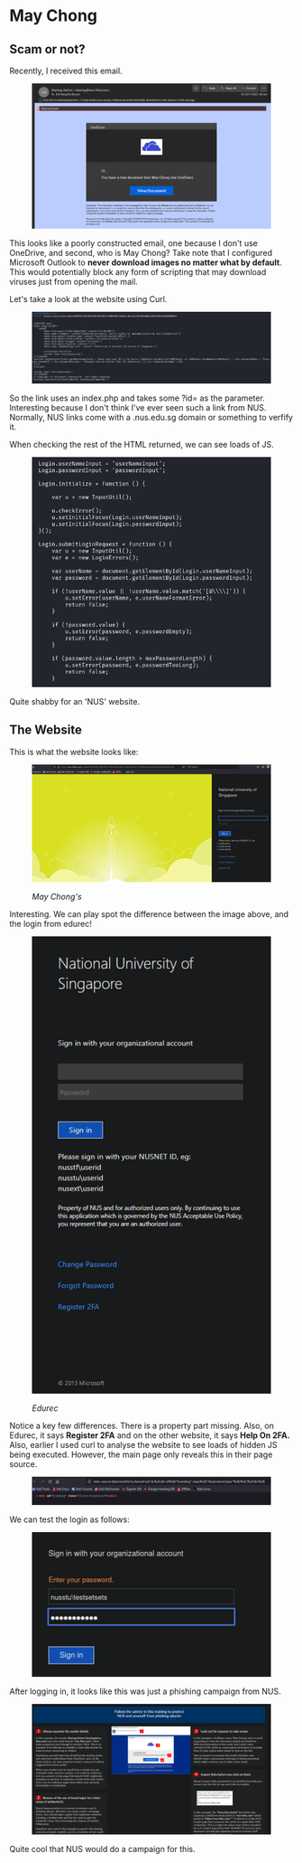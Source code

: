 # May Chong

## Scam or not?

Recently, I received this email.

<figure><img src="../../.gitbook/assets/image (158).png" alt=""><figcaption></figcaption></figure>

This looks like a poorly constructed email, one because I don't use OneDrive, and second, who is May Chong? Take note that I configured Microsoft Outlook to **never download images no matter what by default**. This would potentially block any form of scripting that may download viruses just from opening the mail.&#x20;

Let's take a look at the website using Curl.

<figure><img src="../../.gitbook/assets/image (153).png" alt=""><figcaption></figcaption></figure>

So the link uses an index.php and takes some ?id= as the parameter. Interesting because I don't think I've ever seen such a link from NUS. Normally, NUS links come with a .nus.edu.sg domain or something to verfify it.&#x20;

When checking the rest of the HTML returned, we can see loads of JS.

<figure><img src="../../.gitbook/assets/image (156).png" alt=""><figcaption></figcaption></figure>

Quite shabby for an 'NUS' website.&#x20;

## The Website

This is what the website looks like:

<figure><img src="../../.gitbook/assets/image (147) (2).png" alt=""><figcaption><p><em>May Chong's</em></p></figcaption></figure>

Interesting. We can play spot the difference between the image above, and the login from edurec!

<figure><img src="../../.gitbook/assets/image (160).png" alt=""><figcaption><p><em>Edurec</em></p></figcaption></figure>

Notice a key few differences. There is a property part missing. Also, on Edurec, it says **Register 2FA** and on the other website, it says **Help On 2FA.** Also, earlier I used curl to analyse the website to see loads of hidden JS being executed. However, the main page only reveals this in their page source.

<figure><img src="../../.gitbook/assets/image (1) (1).png" alt=""><figcaption></figcaption></figure>

We can test the login as follows:

<figure><img src="../../.gitbook/assets/image (2) (5).png" alt=""><figcaption></figcaption></figure>

After logging in, it looks like this was just a phishing campaign from NUS.&#x20;

<figure><img src="../../.gitbook/assets/image (157).png" alt=""><figcaption></figcaption></figure>

Quite cool that NUS would do a campaign for this.&#x20;
